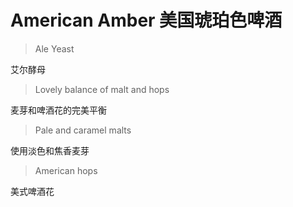 # American Amber 美国琥珀色啤酒

> Ale Yeast

艾尔酵母

> Lovely balance of malt and hops

麦芽和啤酒花的完美平衡

> Pale and caramel malts

使用淡色和焦香麦芽

> American hops

美式啤酒花